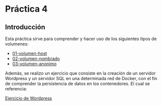 # Práctica 4

## Introducción

Esta práctica sirve para comprender y hacer uso de los siguientes tipos de volumenes:
- [01-volumen-host](01-volumen-host.md)
- [02-volumen-nombrado](02-volumen-nombrado.md)
- [03-volumen-anonimo](03-volumen-anonimo.md)

Además, se realizo un ejercicio que consiste en la creación de un servidor Wordpress y un servidor SQL en una determinada red de Docker, con el fin de comprender la persistencia de datos en los contenedores. El cual se referencia:

[Ejercicio de Wordpress](wordpress\README.md)


